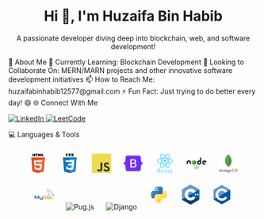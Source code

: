 <h1 align="center">Hi 👋, I'm Huzaifa Bin Habib</h1> <p align="center">A passionate developer diving deep into blockchain, web, and software development!</p>
🚀 About Me
🌱 Currently Learning: Blockchain Development
👯 Looking to Collaborate On: MERN/MARN projects and other innovative software development initiatives
📫 How to Reach Me: huzaifabinhabib12577@gmail.com
⚡ Fun Fact: Just trying to do better every day! 😄
🌐 Connect With Me
<p align="left"> <a href="https://linkedin.com/in/huzaifabinhabib" target="_blank"> <img src="https://img.shields.io/badge/LinkedIn-%230077B5.svg?style=for-the-badge&logo=linkedin&logoColor=white" alt="LinkedIn"> </a> <a href="https://www.leetcode.com/huzaifabinhabib12577" target="_blank"> <img src="https://img.shields.io/badge/LeetCode-%23FFA116.svg?style=for-the-badge&logo=leetcode&logoColor=white" alt="LeetCode"> </a> </p>
💻 Languages & Tools
<p align="center"> <img src="https://raw.githubusercontent.com/devicons/devicon/master/icons/html5/html5-original-wordmark.svg" alt="HTML5" width="40" height="40" style="margin: 10px;"> <img src="https://raw.githubusercontent.com/devicons/devicon/master/icons/css3/css3-original-wordmark.svg" alt="CSS3" width="40" height="40" style="margin: 10px;"> <img src="https://raw.githubusercontent.com/devicons/devicon/master/icons/javascript/javascript-original.svg" alt="JavaScript" width="40" height="40" style="margin: 10px;"> <img src="https://raw.githubusercontent.com/devicons/devicon/master/icons/bootstrap/bootstrap-plain.svg" alt="Bootstrap" width="40" height="40" style="margin: 10px;"> <img src="https://raw.githubusercontent.com/devicons/devicon/master/icons/react/react-original-wordmark.svg" alt="React" width="40" height="40" style="margin: 10px;"> <img src="https://raw.githubusercontent.com/devicons/devicon/master/icons/nodejs/nodejs-original-wordmark.svg" alt="Node.js" width="40" height="40" style="margin: 10px;"> <img src="https://raw.githubusercontent.com/devicons/devicon/master/icons/mongodb/mongodb-original-wordmark.svg" alt="MongoDB" width="40" height="40" style="margin: 10px;"> <img src="https://raw.githubusercontent.com/devicons/devicon/master/icons/mysql/mysql-original-wordmark.svg" alt="MySQL" width="40" height="40" style="margin: 10px;"> <img src="https://cdn.worldvectorlogo.com/logos/pug.svg" alt="Pug.js" width="40" height="40" style="margin: 10px;"> <img src="https://cdn.worldvectorlogo.com/logos/django.svg" alt="Django" width="40" height="40" style="margin: 10px;"> <img src="https://raw.githubusercontent.com/devicons/devicon/master/icons/python/python-original.svg" alt="Python" width="40" height="40" style="margin: 10px;"> <img src="https://raw.githubusercontent.com/devicons/devicon/master/icons/cplusplus/cplusplus-original.svg" alt="C++" width="40" height="40" style="margin: 10px;"> <img src="https://raw.githubusercontent.com/devicons/devicon/master/icons/c/c-original.svg" alt="C" width="40" height="40" style="margin: 10px;"> </p>
